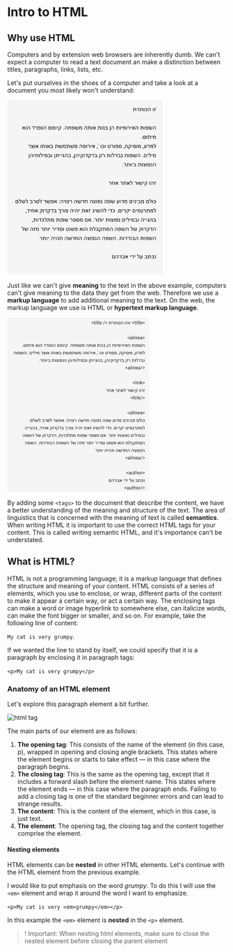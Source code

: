 # Intro to HTML

## Why use HTML

Computers and by extension web browsers are inherently dumb. We can't expect a computer to read a text document an make a distinction between titles, paragraphs, links, lists, etc.   

Let's put ourselves in the shoes of a computer and take a look at a document you most likely won't understand:

![text in hebrew](./assets/hebrew.png)

Just like we can't give **meaning** to the text in the above example, computers can't give meaning to the data they get from the web. Therefore we use a **markup language** to add additional meaning to the text. On the web, the markup language we use is HTML or **hypertext markup language**.

![text in hebrew](./assets/hebrew-markup.png)

By adding some `<tags>` to the document that describe the content, we have a better understanding of the meaning and structure of the text. The area of linguistics that is concerned with the meaning of text is called **semantics**.
When writing HTML it is important to use the correct HTML tags for your content. This is called writing semantic HTML, and it's importance can't be understated. 

## What is HTML?

HTML is not a programming language; it is a markup language that defines the structure and meaning of your content. HTML consists of a series of elements, which you use to enclose, or wrap, different parts of the content to make it appear a certain way, or act a certain way. The enclosing tags can make a word or image hyperlink to somewhere else, can italicize words, can make the font bigger or smaller, and so on.  For example, take the following line of content:

```My cat is very grumpy```. 

If we wanted the line to stand by itself, we could specify that it is a paragraph by enclosing it in paragraph tags:

```<p>My cat is very grumpy</p>```

### Anatomy of an HTML element

Let's explore this paragraph element a bit further.

![html tag](./assets/grumpy-cat-small.png)

The main parts of our element are as follows:

1. **The opening tag**: This consists of the name of the element (in this case, p), wrapped in opening and closing angle brackets. This states where the element begins or starts to take effect — in this case where the paragraph begins.
2. **The closing tag**: This is the same as the opening tag, except that it includes a forward slash before the element name. This states where the element ends — in this case where the paragraph ends. Failing to add a closing tag is one of the standard beginner errors and can lead to strange results.
3. **The content**: This is the content of the element, which in this case, is just text.
4. **The element**: The opening tag, the closing tag and the content together comprise the element.

#### Nesting elements

HTML elements can be **nested** in other HTML elements. 
Let's continue with the HTML element from the previous example.

I would like to put emphasis on the word *grumpy*. To do this I will use the `<em>` element and wrap it around the word I want to emphasize. 

```<p>My cat is very <em>grumpy</em></p>```

In this example the `<em>` element is **nested** in the `<p>` element. 

> ! Important: When nesting html elements, make sure to close the nested element before closing the parent element

